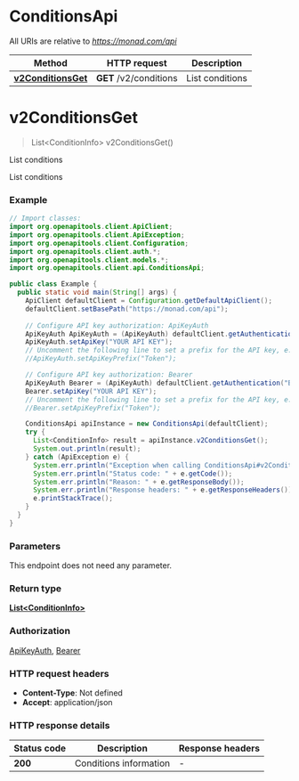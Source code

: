 # ConditionsApi

All URIs are relative to *https://monad.com/api*

| Method | HTTP request | Description |
|------------- | ------------- | -------------|
| [**v2ConditionsGet**](ConditionsApi.md#v2ConditionsGet) | **GET** /v2/conditions | List conditions |


<a id="v2ConditionsGet"></a>
# **v2ConditionsGet**
> List&lt;ConditionInfo&gt; v2ConditionsGet()

List conditions

List conditions

### Example
```java
// Import classes:
import org.openapitools.client.ApiClient;
import org.openapitools.client.ApiException;
import org.openapitools.client.Configuration;
import org.openapitools.client.auth.*;
import org.openapitools.client.models.*;
import org.openapitools.client.api.ConditionsApi;

public class Example {
  public static void main(String[] args) {
    ApiClient defaultClient = Configuration.getDefaultApiClient();
    defaultClient.setBasePath("https://monad.com/api");
    
    // Configure API key authorization: ApiKeyAuth
    ApiKeyAuth ApiKeyAuth = (ApiKeyAuth) defaultClient.getAuthentication("ApiKeyAuth");
    ApiKeyAuth.setApiKey("YOUR API KEY");
    // Uncomment the following line to set a prefix for the API key, e.g. "Token" (defaults to null)
    //ApiKeyAuth.setApiKeyPrefix("Token");

    // Configure API key authorization: Bearer
    ApiKeyAuth Bearer = (ApiKeyAuth) defaultClient.getAuthentication("Bearer");
    Bearer.setApiKey("YOUR API KEY");
    // Uncomment the following line to set a prefix for the API key, e.g. "Token" (defaults to null)
    //Bearer.setApiKeyPrefix("Token");

    ConditionsApi apiInstance = new ConditionsApi(defaultClient);
    try {
      List<ConditionInfo> result = apiInstance.v2ConditionsGet();
      System.out.println(result);
    } catch (ApiException e) {
      System.err.println("Exception when calling ConditionsApi#v2ConditionsGet");
      System.err.println("Status code: " + e.getCode());
      System.err.println("Reason: " + e.getResponseBody());
      System.err.println("Response headers: " + e.getResponseHeaders());
      e.printStackTrace();
    }
  }
}
```

### Parameters
This endpoint does not need any parameter.

### Return type

[**List&lt;ConditionInfo&gt;**](ConditionInfo.md)

### Authorization

[ApiKeyAuth](../README.md#ApiKeyAuth), [Bearer](../README.md#Bearer)

### HTTP request headers

 - **Content-Type**: Not defined
 - **Accept**: application/json

### HTTP response details
| Status code | Description | Response headers |
|-------------|-------------|------------------|
| **200** | Conditions information |  -  |


